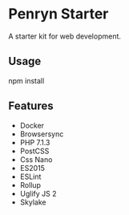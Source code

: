 # Penryn Starter

A starter kit for web development.

## Usage

npm install

## Features

- Docker
- Browsersync
- PHP 7.1.3
- PostCSS
- Css Nano
- ES2015
- ESLint
- Rollup
- Uglify JS 2
- Skylake
